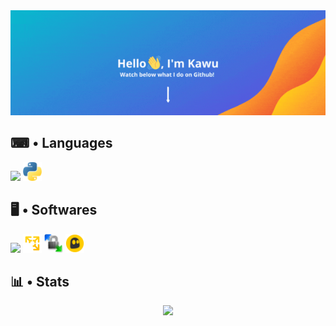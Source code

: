 <img width="1000" src="https://raw.githubusercontent.com/levraiKawu/levraiKawu/main/src/images/banner.gif">

## ⌨ • Languages
<div>
	<a title="Javascript" href="https://wikipedia.org/wiki/JavaScript"><img width="30" src="https://raw.githubusercontent.com/Kawuuu/kawuuu/main/src/images/Javascript%20Logo.png"></a>
	<a title="Python" href="https://wikipedia.org/wiki/Python"><img width="30" src="https://raw.githubusercontent.com/levraiKawu/levraiKawu/main/src/images/Python.png"></a>
</div>

## 🖥 • Softwares
<a title="Visual Studio Code" href="https://code.visualstudio.com/"><img width="30" src="https://raw.githubusercontent.com/Kawuuu/kawuuu/main/src/images/Visual%20Studio%20Code.png"></a>
<a title="Vmware" href="https://www.vmware.com/"><img width="30" src="https://raw.githubusercontent.com/levraiKawu/levraiKawu/main/src/images/Vmware.png"></a>
<a title="WinSCP" href="https://winscp.net/"><img width="30" src="https://raw.githubusercontent.com/levraiKawu/levraiKawu/main/src/images/WinSCP.png"></a>
<a title="CyberGhost" href="https://www.cyberghostvpn.com/"><img width="30" src="https://raw.githubusercontent.com/levraiKawu/levraiKawu/main/src/images/CyberGhost.png"></a>

## 📊 • Stats
<div align="center" width="50">
	<img src="https://profile-counter.glitch.me/levraiKawu/count.svg">
</div>
